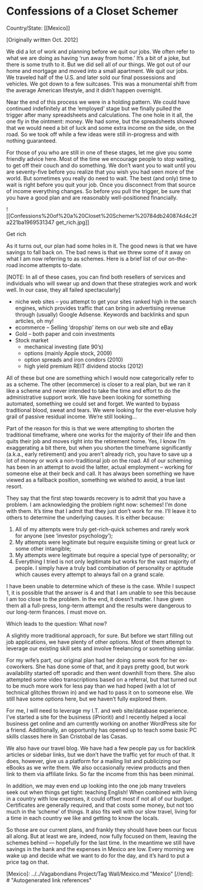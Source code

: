 # Confessions of a Closet Schemer

Country/State: [[Mexico]]

[Originally written Oct. 2012]

We did a lot of work and planning before we quit our jobs. We often refer to what we are doing as having ‘run away from home.’ It’s a bit of a joke, but there is some truth to it. But we did sell all of our things. We got out of our home and mortgage and moved into a small apartment. We quit our jobs. We traveled half of the U.S. and later sold our final possessions and vehicles. We got down to a few suitcases. This was a monumental shift from the average American lifestyle, and it didn’t happen overnight.

Near the end of this process we were in a holding pattern. We could have continued indefinitely at the ‘employed’ stage but we finally pulled the trigger after many spreadsheets and calculations. The one hole in it all, the one fly in the ointment: money. We had some, but the spreadsheets showed that we would need a bit of luck and some extra income on the side, on the road. So we took off while a few ideas were still in-progress and with nothing guaranteed.

For those of you who are still in one of these stages, let me give you some friendly advice here. Most of the time we encourage people to stop waiting, to get off their couch and do something. We don’t want you to wait until you are seventy-five before you realize that you wish you had seen more of the world. But sometimes you really do need to wait. The best (and only) time to wait is right before you quit your job. Once you disconnect from that source of income everything changes. So before you pull the trigger, be sure that you have a good plan and are reasonably well-positioned financially.

![[Confessions%20of%20a%20Closet%20Schemer%20784db240874d4c2fa221ba1969531347 get_rich.jpg]]

Get rich

As it turns out, our plan had some holes in it. The good news is that we have savings to fall back on. The bad news is that we threw some of it away on what I am now referring to as schemes. Here is a brief list of our on-the-road income attempts to-date.

[NOTE: In all of these cases, you can find both resellers of services and individuals who will swear up and down that these strategies work and work well. In our case, they all failed spectacularly]

- niche web sites – you attempt to get your sites ranked high in the search engines, which provides traffic that can bring in advertising revenue through (usually) Google Adsense. Keywords and backlinks and spun articles, oh my!
- ecommerce – Selling ‘dropship’ items on our web site and eBay
- Gold – both paper and coin investments
- Stock market
    - mechanical investing (late 90’s)
    - options (mainly Apple stock, 2009)
    - option spreads and iron condors (2010)
    - high yield premium REIT dividend stocks (2012)

All of these but one are something which I would now categorically refer to as a scheme. The other (ecommerce) is closer to a real plan, but we ran it like a scheme and never intended to take the time and effort to do the administrative support work. We have been looking for something automated, something we could set and forget. We wanted to bypass traditional blood, sweat and tears. We were looking for the ever-elusive holy grail of passive residual income. We’re still looking…

Part of the reason for this is that we were attempting to shorten the traditional timeframe, where one works for the majority of their life and then quits their job and moves right into the retirement home. Yes, I know I’m exaggerating a bit there, but when you shorten the timeframe significantly (a.k.a., early retirement) and you aren’t already rich, you have to save up a lot of money or work a non-traditional job on the road. All of our scheming has been in an attempt to avoid the latter, actual employment – working for someone else at their beck and call. It has always been something we have viewed as a fallback position, something we wished to avoid, a true last resort.

They say that the first step towards recovery is to admit that you have a problem. I am acknowledging the problem right now: schemes! I’m done with them. It’s time that I admit that they just don’t work for me. I’ll leave it to others to determine the underlying causes. It is either because:

1. All of my attempts were truly get-rich-quick schemes and rarely work for anyone (see ‘investor psychology’);
2. My attempts were legitimate but require exquisite timing or great luck or some other intangible;
3. My attempts were legitimate but require a special type of personality; or
4. Everything I tried is not only legitimate but works for the vast majority of people. I simply have a truly bad combination of personality or aptitude which causes every attempt to always fail on a grand scale.

I have been unable to determine which of these is the case. While I suspect 1, it is possible that the answer is 4 and that I am unable to see this because I am too close to the problem. In the end, it doesn’t matter. I have given them all a full-press, long-term attempt and the results were dangerous to our long-term finances. I must move on.

Which leads to the question: What now?

A slightly more traditional approach, for sure. But before we start filling out job applications, we have plenty of other options. Most of them attempt to leverage our existing skill sets and involve freelancing or something similar.

For my wife’s part, our original plan had her doing some work for her ex-coworkers. She has done some of that, and it pays pretty good, but work availability started off sporadic and then went downhill from there. She also attempted some video transcriptions based on a referral, but that turned out to be much more work for less pay than we had hoped (with a lot of technical glitches thrown in) and we had to pass it on to someone else. We still have some options here, but we haven’t fully explored them.

For me, I will need to leverage my I.T. and web site/database experience. I’ve started a site for the business (iPrioriti) and I recently helped a local business get online and am currently working on another WordPress site for a friend. Additionally, an opportunity has opened up to teach some basic PC skills classes here in San Cristobal de las Casas.

We also have our travel blog. We have had a few people pay us for backlink articles or sidebar links, but we don’t have the traffic yet for much of that. It does, however, give us a platform for a mailing list and publicizing our eBooks as we write them. We also occasionally review products and then link to them via affiliate links. So far the income from this has been minimal.

In addition, we may even end up looking into the one job many travelers seek out when things get tight: teaching English! When combined with living in a country with low expenses, it could offset most if not all of our budget. Certificates are generally required, and that costs some money, but not too much in the ‘scheme’ of things. It also fits well with our slow travel, living for a time in each country we like and getting to know the locals.

So those are our current plans, and frankly they should have been our focus all along. But at least we are, indeed, now fully focused on them, leaving the schemes behind — hopefully for the last time. In the meantime we still have savings in the bank and the expenses in Mexico are low. Every morning we wake up and decide what we want to do for the day, and it’s hard to put a price tag on that.

[//begin]: # "Autogenerated link references for markdown compatibility"
[Mexico]: ../../Vagabondians Project/Tag Wall/Mexico.md "Mexico"
[//end]: # "Autogenerated link references"